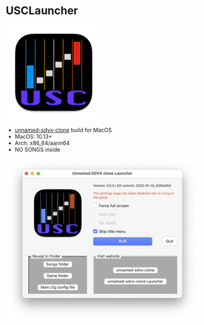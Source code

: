USCLauncher
===========

<img src="Doc/USCLauncherAppIcon.png" width="250px">

- [unnamed-sdvx-clone](https://github.com/Drewol/unnamed-sdvx-clone/) build for MacOS
- MacOS: 10.13+
- Arch: x86_64/aarm64
- NO SONGS inside

![](Doc/USCL-screenshot.png)
